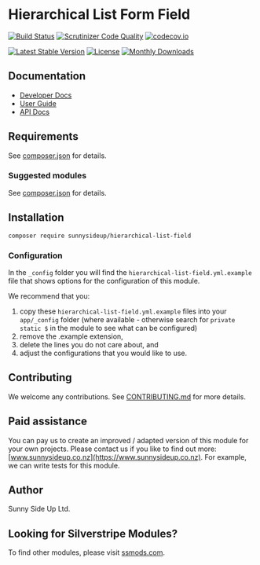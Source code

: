# Hierarchical List Form Field

[![Build Status](https://travis-ci.org/sunnysideup/silverstripe-hierarchical-list-field.svg?branch=master)](https://travis-ci.org/sunnysideup/silverstripe-hierarchical-list-field)
[![Scrutinizer Code Quality](https://scrutinizer-ci.com/g/sunnysideup/silverstripe-hierarchical-list-field/badges/quality-score.png?b=master)](https://scrutinizer-ci.com/g/sunnysideup/silverstripe-hierarchical-list-field/?branch=master)
[![codecov.io](https://codecov.io/github/sunnysideup/silverstripe-hierarchical-list-field/coverage.svg?branch=master)](https://codecov.io/github/sunnysideup/silverstripe-hierarchical-list-field?branch=master)

[![Latest Stable Version](https://poser.pugx.org/sunnysideup/hierarchical-list-field/version)](https://packagist.org/packages/sunnysideup/hierarchical-list-field)
[![License](https://poser.pugx.org/sunnysideup/hierarchical-list-field/license)](https://packagist.org/packages/sunnysideup/hierarchical-list-field)
[![Monthly Downloads](https://poser.pugx.org/sunnysideup/hierarchical-list-field/d/monthly)](https://packagist.org/packages/sunnysideup/hierarchical-list-field)

## Documentation

-   [Developer Docs](docs/en/INDEX.md)
-   [User Guide](docs/en/userguide.md)
-   [API Docs](http://docs.ssmods.com/sunnysideup/hierarchical-list-field/classes.xhtml)

## Requirements

See [composer.json](composer.json) for details.

### Suggested modules

See [composer.json](composer.json) for details.

## Installation

```shell
composer require sunnysideup/hierarchical-list-field
```

### Configuration

In the `_config` folder you will find the `hierarchical-list-field.yml.example`
file that shows options for the configuration of this module.

We recommend that you:

1. copy these `hierarchical-list-field.yml.example` files into your
   `app/_config` folder (where available - otherwise search for `private static $` in the module to see what can be configured)
2. remove the .example extension,
3. delete the lines you do not care about, and
4. adjust the configurations that you would like to use.

## Contributing

We welcome any contributions.
See [CONTRIBUTING.md](CONTRIBUTING.md) for more details.

## Paid assistance

You can pay us to create an improved / adapted version of this module for your own projects.
Please contact us if you like to find out more: [www.sunnysideup.co.nz](https://www.sunnysideup.co.nz).
For example, we can write tests for this module.

## Author

Sunny Side Up Ltd.

## Looking for Silverstripe Modules?

To find other modules, please visit [ssmods.com](https://ssmods.com/).
